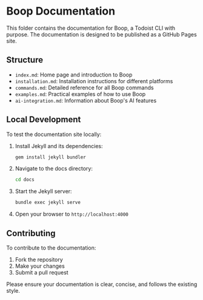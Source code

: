 # Boop Documentation

This folder contains the documentation for Boop, a Todoist CLI with purpose. The documentation is designed to be published as a GitHub Pages site.

## Structure

- `index.md`: Home page and introduction to Boop
- `installation.md`: Installation instructions for different platforms
- `commands.md`: Detailed reference for all Boop commands
- `examples.md`: Practical examples of how to use Boop
- `ai-integration.md`: Information about Boop's AI features

## Local Development

To test the documentation site locally:

1. Install Jekyll and its dependencies:
   ```bash
   gem install jekyll bundler
   ```

2. Navigate to the docs directory:
   ```bash
   cd docs
   ```

3. Start the Jekyll server:
   ```bash
   bundle exec jekyll serve
   ```

4. Open your browser to `http://localhost:4000`

## Contributing

To contribute to the documentation:

1. Fork the repository
2. Make your changes
3. Submit a pull request

Please ensure your documentation is clear, concise, and follows the existing style. 